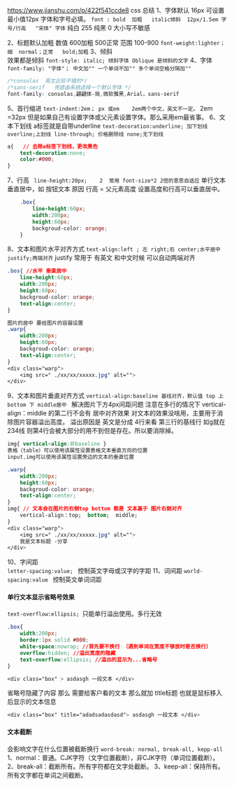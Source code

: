 https://www.jianshu.com/p/422f541ccde8   css 总结
1、字体默认 16px   可设置最小值12px    字体和字号必填。
`font : bold  加粗   italic倾斜  12px/1.5em 字号/行高   "宋体" 字体`
纯白 255  纯黑 0   大小写不敏感

2、标题默认加粗 
	数值 600加粗 500正常 范围 100-900
`font-weight:lighter； 细  normal；正常   bold;加粗`
3、倾斜  
	效果都是倾斜
`font-style: italic; 倾斜字体 Oblique 是倾斜的文字`
4、字体
`font-family: "字体"； 中文加"" 一个单词不加"" 多个单词空格分隔加""`
```css
/*consolas  英文比较不错的*/
/*sans-serif   兜底由系统选择一个默认字体 */ 
font-family: consolas,翩翩体-简,微软雅黑,Arial，sans-serif 
```

5、首行缩进
`text-indent:2em； px 或em    2em两个中文，英文不一定。` 
	2em =32px
	但是如果自己有设置字体或父元素设置字体。那么采用em最省事。
6、文本下划线    a标签就是自带underline
`text-decoration:underline; 加下划线 overline;上划线 line-through; 价格删除线 none;无下划线`

```css
a{   // 去除a标签下划线，更改黑色  
	text-decoration:none;
	color:#000;
}
```
7、行高
` line-height:20px;    2  常用 font-size*2 2倍的意思自适应`
	单行文本垂直居中，如 按钮文本 原因 行高 = 父元素高度  设置高度和行高可以垂直居中。
```css
	.box{
		line-height:60px; 
		width:200px; 
		height:60px; 
		backgroud-color: orange;
	}
```
8、文本和图片水平对齐方式
`text-align:left ; 左 right;右 center;水平居中 justify;两端对齐`
	justify 常用于 有英文 和中文时候 可以自动两端对齐
```css
.bos{ //水平 垂直居中 
	line-height:60px; 
	width:200px; 
	height:60px; 
	backgroud-color: orange; 
	text-align:center; 
}  

图片的居中 要给图片的容器设置
.warp{ 
	width:200px; 
	height:60px; 
	backgroud-color: orange; 
	text-align:center; 
} 
<div class="warp"> 
	<img src=" ./xx/xx/xxxxx.jpg" alt=""> 
</div>

```
9、文本和图片垂直对齐方式
`vertical-align:baseline 基线对齐，默认值 top 上  bottom 下 middle居中 `
	解决图片下方4px间距问题
	注意在多行的情况下 vertical-align：middle 的第二行不会有 居中对齐效果
	对文本的效果没啥用，主要用于消除图片容器溢出高度。
		溢出原因是  英文是分成 4行来看 第三行的基线行 如g就在 234线 则第4行会被大部分的用不到但是存在。所以要消除掉。
```css
img{ vertical-align:非baseline }   
表格（table）可以使用该属性设置表格文本垂直方向的位置 
input,img可以使用该属性设置旁边的文本的垂直位置 

.warp{ 
	width:200px; 
	height:60px; 
	backgroud-color: orange; 
	text-align:center; 
} 
img{ // 文本会在图片的右侧top bottom 都是 文本基于 图片右侧对齐
	vertical-align：top;  bottom;  middle; 
} 
<div class="warp"> 
	<img src=" ./xx/xx/xxxxx.jpg" alt=""> 
	我是文本标题 -分享 
</div>
```

10、字间距  
`letter-spacing:value; `    控制英文字母或汉字的字距
11、词间距 
`world-spacing:value ` 	控制英文单词词距


#### 单行文本显示省略号效果
`text-overflow:ellipsis; `只能单行溢出使用。多行无效
```css
.box{ 
	width:200px; 
	border:1px solid #000; 
	white-space:nowrap; //首先要不换行 （遇到单词在宽度不够放时是否换行）
	overflow:hidden; //溢出宽度的隐藏 
	text-overflow:ellipsis; //溢出的显示为...省略号 
} 

<div class="box" > asdasgh 一段文本 </div>
```

省略号隐藏了内容 那么 需要给客户看的文本 那么就加 tltle标题
也就是鼠标移入后显示的文本信息
```css
<div class="box" title="adadsadasdasd"> asdasgh 一段文本 </div>
```

#### 文本截断
会影响文字在什么位置被截断换行
`word-break: normal, break-all, kepp-all`
1、normal：普通。CJK字符（文字位置截断），非CJK字符（单词位置截断）。
2、break-all：截断所有。所有字符都在文字处截断。
3、keep-all：保持所有。所有文字都在单词之间截断。


